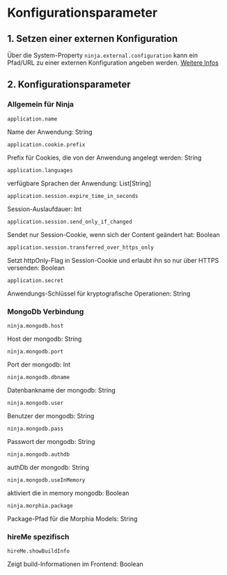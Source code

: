 Konfigurationsparameter
====================

## 1. Setzen einer externen Konfiguration

Über die System-Property `ninja.external.configuration` kann ein Pfad/URL zu einer externen Konfiguration angeben werden. [Weitere Infos](http://www.ninjaframework.org/documentation/configuration_and_modes.html)


## 2. Konfigurationsparameter

### Allgemein für Ninja

`application.name` 

Name der Anwendung: String

`application.cookie.prefix`

Prefix für Cookies, die von der Anwendung angelegt werden: String

`application.languages`

verfügbare Sprachen der Anwendung: List[String]

`application.session.expire_time_in_seconds`

Session-Auslaufdauer: Int

`application.session.send_only_if_changed`

Sendet nur Session-Cookie, wenn sich der Content geändert hat: Boolean

`application.session.transferred_over_https_only`

Setzt httpOnly-Flag in Session-Cookie und erlaubt ihn so nur über HTTPS versenden: Boolean

`application.secret`

Anwendungs-Schlüssel für kryptografische Operationen: String 

### MongoDb Verbindung

`ninja.mongodb.host`

Host der mongodb: String

`ninja.mongodb.port`

Port der mongodb: Int

`ninja.mongodb.dbname`

Datenbankname der mongodb: String

`ninja.mongodb.user`

Benutzer der mongodb: String

`ninja.mongodb.pass`

Passwort der mongodb: String

`ninja.mongodb.authdb`

authDb der mongodb: String

`ninja.mongodb.useInMemory`

aktiviert die in memory mongodb: Boolean

`ninja.morphia.package`

Package-Pfad für die Morphia Models: String

### hireMe spezifisch

`hireMe.showBuildInfo`

Zeigt build-Informationen im Frontend: Boolean